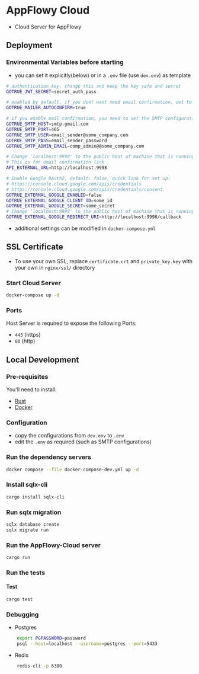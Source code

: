 # AppFlowy Cloud
- Cloud Server for AppFlowy

## Deployment

### Environmental Variables before starting
- you can set it explicitly(below) or in a `.env` file (use `dev.env`) as template
```bash
# authentication key, change this and keep the key safe and secret
GOTRUE_JWT_SECRET=secret_auth_pass

# enabled by default, if you dont want need email confirmation, set to false
GOTRUE_MAILER_AUTOCONFIRM=true

# if you enable mail confirmation, you need to set the SMTP configuration below
GOTRUE_SMTP_HOST=smtp.gmail.com
GOTRUE_SMTP_PORT=465
GOTRUE_SMTP_USER=email_sender@some_company.com
GOTRUE_SMTP_PASS=email_sender_password
GOTRUE_SMTP_ADMIN_EMAIL=comp_admin@@some_company.com

# Change 'localhost:9998' to the public host of machine that is running on.
# This is for email confirmation link
API_EXTERNAL_URL=http://localhost:9998

# Enable Google OAuth2, default: false, quick link for set up:
# https://console.cloud.google.com/apis/credentials
# https://console.cloud.google.com/apis/credentials/consent
GOTRUE_EXTERNAL_GOOGLE_ENABLED=false
GOTRUE_EXTERNAL_GOOGLE_CLIENT_ID=some_id
GOTRUE_EXTERNAL_GOOGLE_SECRET=some_secret
# Change 'localhost:9998' to the public host of machine that is running on.
GOTRUE_EXTERNAL_GOOGLE_REDIRECT_URI=http://localhost:9998/callback
```
- additional settings can be modified in `docker-compose.yml`
## SSL Certificate
- To use your own SSL, replace `certificate.crt` and `private_key.key`
with your own in `nginx/ssl/` directory

### Start Cloud Server
```bash
docker-compose up -d
```

### Ports
Host Server is required to expose the following Ports:
- `443` (https)
- `80`  (http)

## Local Development

### Pre-requisites

You'll need to install:

- [Rust](https://www.rust-lang.org/tools/install)
- [Docker](https://docs.docker.com/get-docker/)

### Configuration
- copy the configurations from `dev.env` to `.env`
- edit the `.env` as required (such as SMTP configurations)

### Run the dependency servers
```bash
docker compose --file docker-compose-dev.yml up -d
```

### Install sqlx-cli
```bash
cargo install sqlx-cli
```

### Run sqlx migration
```bash
sqlx database create
sqlx migrate run
```

### Run the AppFlowy-Cloud server
```bash
cargo run
```

### Run the tests

#### Test
```bash
cargo test
```

### Debugging
- Postgres
```bash
    export PGPASSWORD=password
    psql --host=localhost --username=postgres --port=5433
```
- Redis
```bash
    redis-cli -p 6380
```
